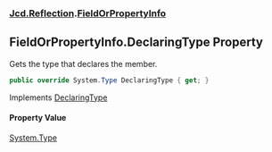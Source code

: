 ### [Jcd.Reflection](Jcd.Reflection.md 'Jcd.Reflection').[FieldOrPropertyInfo](Jcd.Reflection.FieldOrPropertyInfo.md 'Jcd.Reflection.FieldOrPropertyInfo')

## FieldOrPropertyInfo.DeclaringType Property

Gets the type that declares the member.

```csharp
public override System.Type DeclaringType { get; }
```

Implements [DeclaringType](https://docs.microsoft.com/en-us/dotnet/api/System.Runtime.InteropServices._MemberInfo.DeclaringType 'System.Runtime.InteropServices._MemberInfo.DeclaringType')

#### Property Value
[System.Type](https://docs.microsoft.com/en-us/dotnet/api/System.Type 'System.Type')